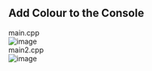 ## Add Colour to the Console
main.cpp <br/>
![image](https://user-images.githubusercontent.com/85637598/222797192-76eff990-404b-405b-ae68-86cb7a20f513.png) <br/>
main2.cpp <br/>
![image](https://user-images.githubusercontent.com/85637598/222796971-4eccf5ce-ee62-4ed7-9426-0e0453936707.png)
